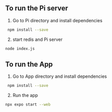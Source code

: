 ## To run the Pi server

1. Go to Pi directory and install dependencies

```bash
 npm install --save
```

2. start redis and Pi server

```bash
node index.js
```

## To run the App

1. Go to App directory and install dependencies

```bash
 npm install --save
```

2. Run the app

```bash
npx expo start --web
```
